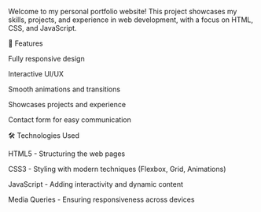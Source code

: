 Welcome to my personal portfolio website! This project showcases my skills, projects, and experience in web development, with a focus on HTML, CSS, and JavaScript.

🚀 Features

Fully responsive design

Interactive UI/UX

Smooth animations and transitions

Showcases projects and experience

Contact form for easy communication

🛠️ Technologies Used

HTML5 - Structuring the web pages

CSS3 - Styling with modern techniques (Flexbox, Grid, Animations)

JavaScript - Adding interactivity and dynamic content

Media Queries - Ensuring responsiveness across devices
